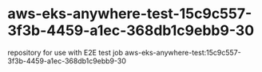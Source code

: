 # aws-eks-anywhere-test-15c9c557-3f3b-4459-a1ec-368db1c9ebb9-30
repository for use with E2E test job aws-eks-anywhere-test:15c9c557-3f3b-4459-a1ec-368db1c9ebb9-30
